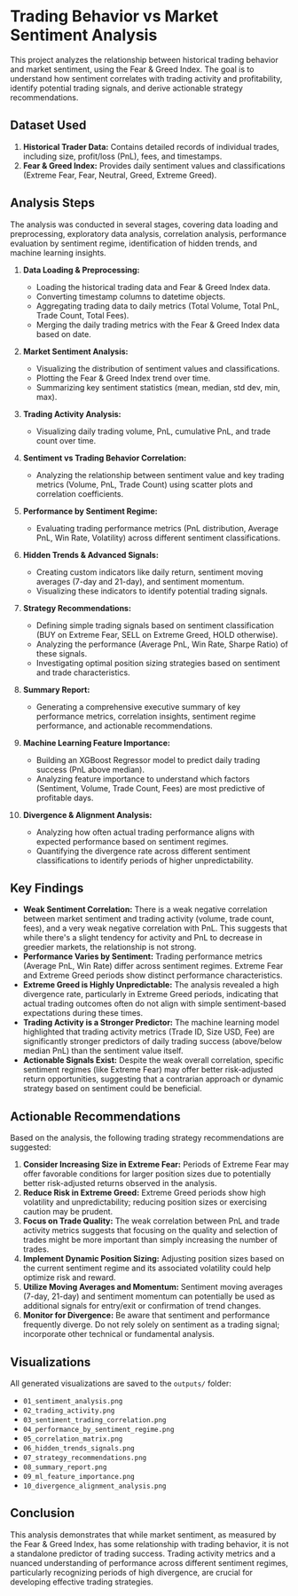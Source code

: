 # Trading Behavior vs Market Sentiment Analysis

This project analyzes the relationship between historical trading behavior and market sentiment, using the Fear & Greed Index. The goal is to understand how sentiment correlates with trading activity and profitability, identify potential trading signals, and derive actionable strategy recommendations.

## Dataset Used

1.  **Historical Trader Data:** Contains detailed records of individual trades, including size, profit/loss (PnL), fees, and timestamps.
2.  **Fear & Greed Index:** Provides daily sentiment values and classifications (Extreme Fear, Fear, Neutral, Greed, Extreme Greed).

## Analysis Steps

The analysis was conducted in several stages, covering data loading and preprocessing, exploratory data analysis, correlation analysis, performance evaluation by sentiment regime, identification of hidden trends, and machine learning insights.

1.  **Data Loading & Preprocessing:**
    *   Loading the historical trading data and Fear & Greed Index data.
    *   Converting timestamp columns to datetime objects.
    *   Aggregating trading data to daily metrics (Total Volume, Total PnL, Trade Count, Total Fees).
    *   Merging the daily trading metrics with the Fear & Greed Index data based on date.

2.  **Market Sentiment Analysis:**
    *   Visualizing the distribution of sentiment values and classifications.
    *   Plotting the Fear & Greed Index trend over time.
    *   Summarizing key sentiment statistics (mean, median, std dev, min, max).

3.  **Trading Activity Analysis:**
    *   Visualizing daily trading volume, PnL, cumulative PnL, and trade count over time.

4.  **Sentiment vs Trading Behavior Correlation:**
    *   Analyzing the relationship between sentiment value and key trading metrics (Volume, PnL, Trade Count) using scatter plots and correlation coefficients.

5.  **Performance by Sentiment Regime:**
    *   Evaluating trading performance metrics (PnL distribution, Average PnL, Win Rate, Volatility) across different sentiment classifications.

6.  **Hidden Trends & Advanced Signals:**
    *   Creating custom indicators like daily return, sentiment moving averages (7-day and 21-day), and sentiment momentum.
    *   Visualizing these indicators to identify potential trading signals.

7.  **Strategy Recommendations:**
    *   Defining simple trading signals based on sentiment classification (BUY on Extreme Fear, SELL on Extreme Greed, HOLD otherwise).
    *   Analyzing the performance (Average PnL, Win Rate, Sharpe Ratio) of these signals.
    *   Investigating optimal position sizing strategies based on sentiment and trade characteristics.

8.  **Summary Report:**
    *   Generating a comprehensive executive summary of key performance metrics, correlation insights, sentiment regime performance, and actionable recommendations.

9.  **Machine Learning Feature Importance:**
    *   Building an XGBoost Regressor model to predict daily trading success (PnL above median).
    *   Analyzing feature importance to understand which factors (Sentiment, Volume, Trade Count, Fees) are most predictive of profitable days.

10. **Divergence & Alignment Analysis:**
    *   Analyzing how often actual trading performance aligns with expected performance based on sentiment regimes.
    *   Quantifying the divergence rate across different sentiment classifications to identify periods of higher unpredictability.

## Key Findings

*   **Weak Sentiment Correlation:** There is a weak negative correlation between market sentiment and trading activity (volume, trade count, fees), and a very weak negative correlation with PnL. This suggests that while there's a slight tendency for activity and PnL to decrease in greedier markets, the relationship is not strong.
*   **Performance Varies by Sentiment:** Trading performance metrics (Average PnL, Win Rate) differ across sentiment regimes. Extreme Fear and Extreme Greed periods show distinct performance characteristics.
*   **Extreme Greed is Highly Unpredictable:** The analysis revealed a high divergence rate, particularly in Extreme Greed periods, indicating that actual trading outcomes often do not align with simple sentiment-based expectations during these times.
*   **Trading Activity is a Stronger Predictor:** The machine learning model highlighted that trading activity metrics (Trade ID, Size USD, Fee) are significantly stronger predictors of daily trading success (above/below median PnL) than the sentiment value itself.
*   **Actionable Signals Exist:** Despite the weak overall correlation, specific sentiment regimes (like Extreme Fear) may offer better risk-adjusted return opportunities, suggesting that a contrarian approach or dynamic strategy based on sentiment could be beneficial.

## Actionable Recommendations

Based on the analysis, the following trading strategy recommendations are suggested:

1.  **Consider Increasing Size in Extreme Fear:** Periods of Extreme Fear may offer favorable conditions for larger position sizes due to potentially better risk-adjusted returns observed in the analysis.
2.  **Reduce Risk in Extreme Greed:** Extreme Greed periods show high volatility and unpredictability; reducing position sizes or exercising caution may be prudent.
3.  **Focus on Trade Quality:** The weak correlation between PnL and trade activity metrics suggests that focusing on the quality and selection of trades might be more important than simply increasing the number of trades.
4.  **Implement Dynamic Position Sizing:** Adjusting position sizes based on the current sentiment regime and its associated volatility could help optimize risk and reward.
5.  **Utilize Moving Averages and Momentum:** Sentiment moving averages (7-day, 21-day) and sentiment momentum can potentially be used as additional signals for entry/exit or confirmation of trend changes.
6.  **Monitor for Divergence:** Be aware that sentiment and performance frequently diverge. Do not rely solely on sentiment as a trading signal; incorporate other technical or fundamental analysis.

## Visualizations

All generated visualizations are saved to the `outputs/` folder:

*   `01_sentiment_analysis.png`
*   `02_trading_activity.png`
*   `03_sentiment_trading_correlation.png`
*   `04_performance_by_sentiment_regime.png`
*   `05_correlation_matrix.png`
*   `06_hidden_trends_signals.png`
*   `07_strategy_recommendations.png`
*   `08_summary_report.png`
*   `09_ml_feature_importance.png`
*   `10_divergence_alignment_analysis.png`

## Conclusion

This analysis demonstrates that while market sentiment, as measured by the Fear & Greed Index, has some relationship with trading behavior, it is not a standalone predictor of trading success. Trading activity metrics and a nuanced understanding of performance across different sentiment regimes, particularly recognizing periods of high divergence, are crucial for developing effective trading strategies.
